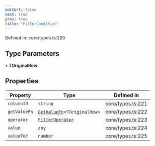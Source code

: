 ```yaml
---
editUrl: false
next: true
prev: true
title: "FilterCondition"
---
```


Defined in: core/types.ts:220

## Type Parameters

• **TOriginalRow**

## Properties

| Property | Type | Defined in |
| ------ | ------ | ------ |
| <a id="columnid"></a> `columnId` | `string` | core/types.ts:221 |
| <a id="getvaluefn"></a> `getValueFn` | [`GetValueFn`](/api/type-aliases/getvaluefn/)\<`TOriginalRow`\> | core/types.ts:222 |
| <a id="operator"></a> `operator` | [`FilterOperator`](/api/type-aliases/filteroperator/) | core/types.ts:223 |
| <a id="value"></a> `value` | `any` | core/types.ts:224 |
| <a id="valueto"></a> `valueTo?` | `number` | core/types.ts:225 |
